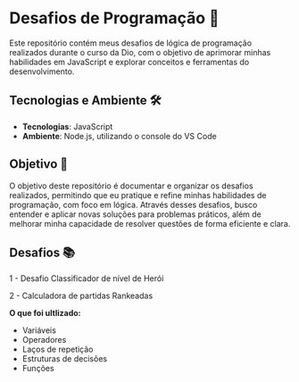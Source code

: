 # Desafios de Programação 🚀

Este repositório contém meus desafios de lógica de programação realizados durante o curso da Dio, com o objetivo de aprimorar minhas habilidades em JavaScript e explorar conceitos e ferramentas do desenvolvimento.

## Tecnologias e Ambiente 🛠️

- **Tecnologias**: JavaScript
- **Ambiente**: Node.js, utilizando o console do VS Code

## Objetivo 🎯

O objetivo deste repositório é documentar e organizar os desafios realizados, permitindo que eu pratique e refine minhas habilidades de programação, com foco em lógica. Através desses desafios, busco entender e aplicar novas soluções para problemas práticos, além de melhorar minha capacidade de resolver questões de forma eficiente e clara.

## Desafios 📚

1 - Desafio Classificador de nível de Herói

2 - Calculadora de partidas Rankeadas

**O que foi ultlizado:**

- Variáveis
- Operadores
- Laços de repetição
- Estruturas de decisões
- Funções

